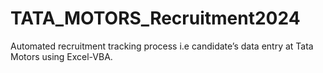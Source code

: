 # TATA_MOTORS_Recruitment2024
Automated recruitment tracking process i.e candidate’s data entry at Tata Motors using Excel-VBA.
